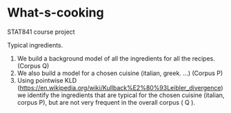 # What-s-cooking
STAT841 course project

Typical ingredients.
1. We build a background model of all the ingredients for all the recipes. (Corpus Q)
2. We also build a model for a chosen cuisine (italian, greek. ...) (Corpus P)
3. Using pointwise KLD (https://en.wikipedia.org/wiki/Kullback%E2%80%93Leibler_divergence) we identify the ingredients
that are typical for the chosen cuisine (italian, corpus P), but are not very frequent in the overall corpus ( Q ). 
